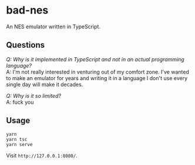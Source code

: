 # bad-nes

An NES emulator written in TypeScript.

## Questions

*Q: Why is it implemented in TypeScript and not in an actual programming language?*<br>
A: I'm not really interested in venturing out of my comfort zone. I've wanted to make an emulator for years and writing it in a language I don't use every single day will make it decades.

*Q: Why is it so limited?*<br>
A: fuck you

## Usage

```
yarn
yarn tsc
yarn serve
```
Visit `http://127.0.0.1:8080/`.